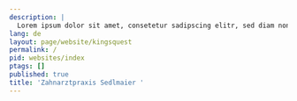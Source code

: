 ```yaml
---
description: |
  Lorem ipsum dolor sit amet, consetetur sadipscing elitr, sed diam nonumy eirmod tempor invidunt ut labore et dolore magna
lang: de
layout: page/website/kingsquest
permalink: /
pid: websites/index
ptags: []
published: true
title: 'Zahnarztpraxis Sedlmaier '
---
```

